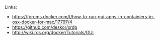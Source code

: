 



















Links:
  - https://forums.docker.com/t/how-to-run-gui-apps-in-containiers-in-osx-docker-for-mac/17797/4
  - https://github.com/deskor/xrdp
  - http://wiki.ros.org/docker/Tutorials/GUI
